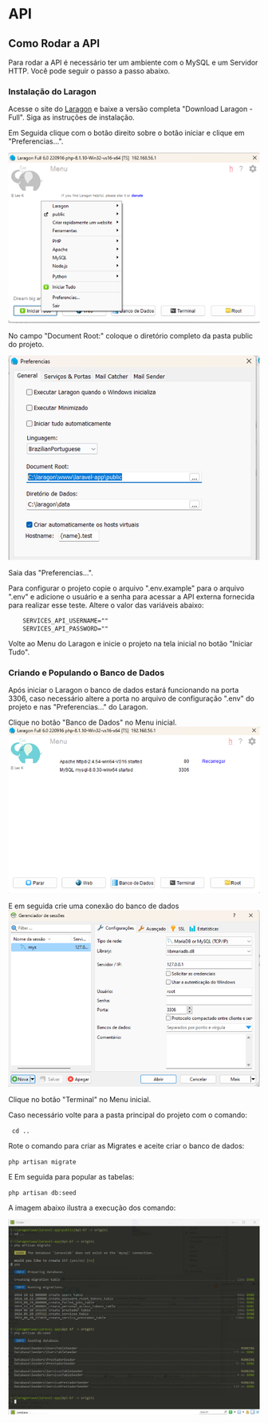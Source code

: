 # **API**

## Como Rodar a API

Para rodar a API é necessário ter um ambiente com o MySQL e um Servidor HTTP. Você pode seguir o passo a passo abaixo. 

### Instalação do Laragon

Acesse o site do [Laragon](https://laragon.org/download/) e baixe a versão completa "Download Laragon - Full". Siga as instruções de instalação.

Em Seguida clique com o botão direito sobre o botão iniciar e clique em "Preferencias...".

![alt text](documentationImages/laragon0.png)


No campo "Document Root:" coloque o diretório completo da pasta public do projeto.

![alt text](documentationImages/laragon1.png)

Saia das "Preferencias...".

Para configurar o projeto copie o arquivo ".env.example" para o arquivo ".env" e adicione o usuário e a senha para acessar a API externa fornecida para realizar esse teste. Altere o valor das variáveis abaixo:

```
    SERVICES_API_USERNAME=""
    SERVICES_API_PASSWORD=""
``` 

Volte ao Menu do Laragon e inicie o projeto na tela inicial no botão "Iniciar Tudo".


### Criando e Populando o Banco de Dados

Após iniciar o Laragon o banco de dados estará funcionando na porta 3306, caso necessário altere a porta no arquivo de configuração ".env" do projeto e nas "Preferencias..." do Laragon.

Clique no botão "Banco de Dados" no Menu inicial.
![alt text](documentationImages/laragon2.png)

E em seguida crie uma conexão do banco de dados
![alt text](documentationImages/laragon3.png)

Clique no botão "Terminal" no Menu inicial.

Caso necessário volte para a pasta principal do projeto com o comando:

` cd ..`

Rote o comando para criar as Migrates e aceite criar o banco de dados:

`php artisan migrate`

E Em seguida para popular as tabelas:

`php artisan db:seed`

A imagem abaixo ilustra a execução dos comando:

![alt text](documentationImages/laragon4.png)



